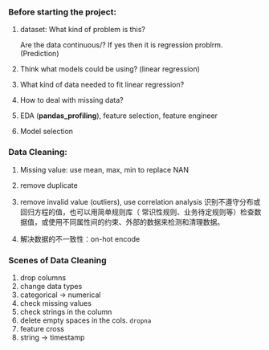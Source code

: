 ### Before starting the project:

1. dataset: What kind of problem is this? 

   Are the data continuous/?  If yes then it is regression problrm. (Prediction)

2. Think what models could be using? (linear regression)
3. What kind of data needed to fit linear regression?
4. How to deal with missing data?
5. EDA (**pandas_profiling**), feature selection, feature engineer
6. Model selection



### Data Cleaning:

1. Missing value:  use mean, max, min to replace NAN

2. remove duplicate

3. remove invalid value (outliers), use correlation analysis 识别不遵守分布或回归方程的值，也可以用简单规则库（ 常识性规则、业务待定规则等）检查数据值，或使用不同属性间的约束、外部的数据来检测和清理数据。

4. 解决数据的不一致性：on-hot encode 

   

### Scenes of Data Cleaning 

1. drop columns
2. change data types 
3. categorical -> numerical 
4. check missing values
5. check strings in the column
6. delete empty spaces in the cols. `dropna`
7. feature cross
8. string -> timestamp

